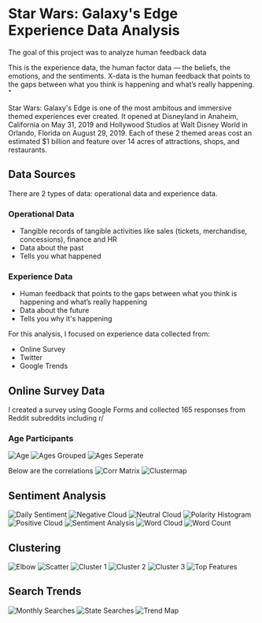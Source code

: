 # Star Wars: Galaxy's Edge Experience Data Analysis
The goal of this project was to analyze human feedback data 

This is the experience data, the human factor data — the beliefs, the emotions, and the sentiments. 
X-data is the human feedback that points to the gaps between what you think is happening and what’s really happening. "

Star Wars: Galaxy's Edge is one of the most ambitous and immersive themed experiences ever created. It opened at Disneyland in Anaheim, California on May 31, 2019 and Hollywood Studios at Walt Disney World in Orlando, Florida on August 29, 2019. Each of these 2 themed areas cost an estimated $1 billion and feature over 14 acres of attractions, shops, and restaurants.

## Data Sources
There are 2 types of data: operational data and experience data. 

### Operational Data
* Tangible records of tangible activities like sales (tickets, merchandise, concessions), finance and HR
* Data about the past
* Tells you what happened

### Experience Data
* Human feedback that points to the gaps between what you think is happening and what’s really happening
* Data about the future
* Tells you why it's happening

For this analysis, I focused on experience data collected from:
* Online Survey
* Twitter
* Google Trends

## Online Survey Data
I created a survey using Google Forms and collected 165 responses from Reddit subreddits including r/

### Age Participants
![Age](images/age.png)
![Ages Grouped](images/age_grouped.png)
![Ages Seperate](images/age_seperate.png)

Below are the correlations
![Corr Matrix](images/corrmatrix.png)
![Clustermap](images/clustermap.png)

## Sentiment Analysis
![Daily Sentiment](images/daily_sentiment.png)
![Negative Cloud](images/negative_cloud.png)
![Neutral Cloud](images/neutral_cloud.png)
![Polarity Histogram](images/polarity_histogram.png)
![Positive Cloud](images/positive_cloud.png)
![Sentiment Analysis](images/sentiment_analysis.png)
![Word Cloud](images/word_cloud.png)
![Word Count](images/word_count.png)

## Clustering
![Elbow](images/elbow.png)
![Scatter](images/scatter.png)
![Cluster 1](images/cluster1.png)
![Cluster 2](images/cluster2.png)
![Cluster 3](images/cluster3.png)
![Top Features](images/top_features.png)

## Search Trends
![Monthly Searches](images/monthly_searches.png)
![State Searches](images/state_searches.png)
![Trend Map](images/trend_map.png)
